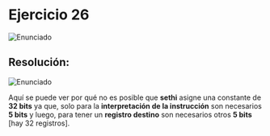# Ejercicio 26

![Enunciado](https://github.com/Lukas-De-Angelis-Riva/Estructura-Assembly/blob/master/Ejercicio26/Enunciado.JPG)


## Resolución:
![Enunciado](https://github.com/Lukas-De-Angelis-Riva/Estructura-Assembly/blob/master/Ejercicio26/ResolucionEj26.PNG)

Aquí se puede ver por qué no es posible que **sethi** asigne una constante de **32 bits** ya que, solo para la **interpretación de la instrucción** son necesarios **5 bits** y luego, para tener un **registro destino** son necesarios otros **5 bits** [hay 32 registros].